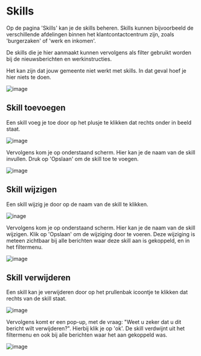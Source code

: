 # Skills
Op de pagina 'Skills' kan je de skills beheren. Skills kunnen bijvoorbeeld de verschillende afdelingen binnen het klantcontactcentrum zijn, zoals 'burgerzaken' of 'werk en inkomen'.

De skills die je hier aanmaakt kunnen vervolgens als filter gebruikt worden bij de nieuwsberichten en werkinstructies.

Het kan zijn dat jouw gemeente niet werkt met skills. In dat geval hoef je hier niets te doen.

![image](https://raw.githubusercontent.com/Klantinteractie-Servicesysteem/.github/main/docs/images/Skills-beheer-overzicht.jpg)

## Skill toevoegen
Een skill voeg je toe door op het plusje te klikken dat rechts onder in beeld staat.

![image](https://raw.githubusercontent.com/Klantinteractie-Servicesysteem/.github/main/docs/images/Skills-beheer-toevoegen.jpg)

Vervolgens kom je op onderstaand scherm. Hier kan je de naam van de skill invullen. Druk op 'Opslaan' om de skill toe te voegen.

![image](https://raw.githubusercontent.com/Klantinteractie-Servicesysteem/.github/main/docs/images/Skills-beheer-toevoegen-detail.jpg)


## Skill wijzigen
Een skill wijzig je door op de naam van de skill te klikken.

![inage](https://raw.githubusercontent.com/Klantinteractie-Servicesysteem/.github/main/docs/images/Skills-beheer-wijzigen.jpg)


Vervolgens kom je op onderstaand scherm. Hier kan je de naam van de skill wijzigen. Klik op 'Opslaan' om de wijziging door te voeren. Deze wijziging is meteen zichtbaar bij alle berichten waar deze skill aan is gekoppeld, en in het filtermenu. 

![image](https://raw.githubusercontent.com/Klantinteractie-Servicesysteem/.github/main/docs/images/Skills-beheer-wijzigen-detail.jpg)

## Skill verwijderen
Een skill kan je verwijderen door op het prullenbak icoontje te klikken dat rechts van de skill staat. 

![image](https://raw.githubusercontent.com/Klantinteractie-Servicesysteem/.github/main/docs/images/Skills-beheer-verwijderen.jpg)


Vervolgens komt er een pop-up, met de vraag: "Weet u zeker dat u dit bericht wilt verwijderen?". Hierbij klik je op 'ok'. De skill verdwijnt uit het filtermenu en ook bij alle berichten waar het aan gekoppeld was. 

![image](https://raw.githubusercontent.com/Klantinteractie-Servicesysteem/.github/main/docs/images/Skills-beheer-verwijderen-popup.jpg)